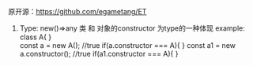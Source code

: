 
原开源：https://github.com/egametang/ET

1. Type: new()=>any 类 和 对象的constructor 为type的一种体现
example:
    class A{
    }   
    const a = new A();
    //true
    if(a.constructor === A){
    }
    const a1 = new a.constructor();
    //true
    if(a1.constructor === A){
    }
